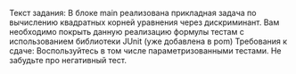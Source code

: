 Текст задания: 
В блоке main реализована прикладная задача по вычислению квадратных корней уравнения через дискриминант. Вам необходимо покрыть данную реализацию формулы тестам с использованием библиотеки JUnit (уже добавлена в pom)
Требования к сдаче: 
Воспользуйтесь в том числе параметризованными тестами. Не забудьте про негативный тест.
